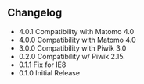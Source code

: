 ## Changelog

* 4.0.1 Compatibility with Matomo 4.0
* 4.0.0 Compatibility with Matomo 4.0
* 3.0.0 Compatibility with Piwik 3.0
* 0.2.0 Compatibility w/ Piwik 2.15.
* 0.1.1 Fix for IE8
* 0.1.0 Initial Release
